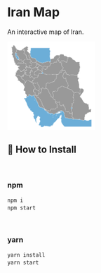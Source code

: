 # Iran Map

An interactive map of Iran.

<img src="./src/assets/screenshot.png" style="width: 200px; height: 200px"/>

## 🔧 How to Install

<br/>

<h3>npm</h3>

```bash
npm i
npm start
```

<br/>

<h3>yarn</h3>

```bash
yarn install
yarn start
```
